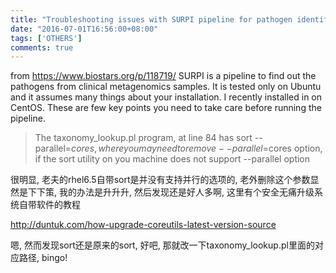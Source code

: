 ```yaml
---
title: "Troubleshooting issues with SURPI pipeline for pathogen identification from"
date: "2016-07-01T16:56:00+08:00"
tags: ['OTHERS']
comments: true
---
```



from <https://www.biostars.org/p/118719/>
SURPI is a pipeline to find out the pathogens from clinical metagenomics samples. It is tested only on Ubuntu and it assumes many things about your installation. I recently installed in on CentOS. These are few key points you need to take care before running the pipeline.

> The taxonomy_lookup.pl program, at line 84 has sort --parallel=$cores, where you may need to remove --parallel=$cores option, if the sort utility on you machine does not support --parallel option

很明显, 老夫的rhel6.5自带sort是并没有支持并行的选项的, 老外删除这个参数显然是下下策, 我的办法是升升升, 然后发现还是好人多啊, 这里有个安全无痛升级系统自带软件的教程

<http://duntuk.com/how-upgrade-coreutils-latest-version-source>

嗯, 然而发现sort还是原来的sort, 好吧, 那就改一下taxonomy_lookup.pl里面的对应路径, bingo!
